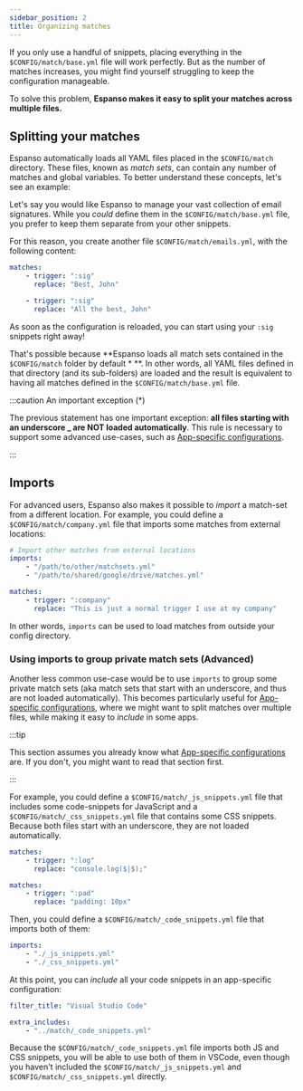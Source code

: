 ```yaml
---
sidebar_position: 2
title: Organizing matches
---
```


If you only use a handful of snippets, placing everything in the
`$CONFIG/match/base.yml` file will work perfectly. But as the number of matches
increases, you might find yourself struggling to keep the configuration
manageable.

To solve this problem, **Espanso makes it easy to split your matches across
multiple files.**

## Splitting your matches

Espanso automatically loads all YAML files placed in the `$CONFIG/match`
directory. These files, known as _match sets_, can contain any number of matches
and global variables. To better understand these concepts, let's see an example:

Let's say you would like Espanso to manage your vast collection of email
signatures. While you _could_ define them in the `$CONFIG/match/base.yml` file,
you prefer to keep them separate from your other snippets.

For this reason, you create another file `$CONFIG/match/emails.yml`, with the
following content:

```yml title=$CONFIG/match/emails.yml
matches:
    - trigger: ":sig"
      replace: "Best, John"

    - trigger: ":sig"
      replace: "All the best, John"
```

As soon as the configuration is reloaded, you can start using your `:sig`
snippets right away!

That's possible because **Espanso loads all match sets contained in the
`$CONFIG/match` folder by default \* **. In other words, all YAML files defined
in that directory (and its sub-folders) are loaded and the result is equivalent
to having all matches defined in the `$CONFIG/match/base.yml` file.

:::caution An important exception (\*)

The previous statement has one important exception: **all files starting with an
underscore \_ are NOT loaded automatically**. This rule is necessary to support
some advanced use-cases, such as
[App-specific configurations](configuration/app-specific-configurations.md).

:::

## Imports

For advanced users, Espanso also makes it possible to _import_ a match-set from
a different location. For example, you could define a
`$CONFIG/match/company.yml` file that imports some matches from external
locations:

```yaml title=$CONFIG/match/company.yml
# Import other matches from external locations
imports:
    - "/path/to/other/matchsets.yml"
    - "/path/to/shared/google/drive/matches.yml"

matches:
    - trigger: ":company"
      replace: "This is just a normal trigger I use at my company"
```

In other words, `imports` can be used to load matches from outside your config
directory.

### Using imports to group private match sets (Advanced)

Another less common use-case would be to use `imports` to group some private
match sets (aka match sets that start with an underscore, and thus are not
loaded automatically). This becomes particularly useful for
[App-specific configurations](configuration/app-specific-configurations.md),
where we might want to split matches over multiple files, while making it easy
to _include_ in some apps.

:::tip

This section assumes you already know what
[App-specific configurations](configuration/app-specific-configurations.md)
are. If you don't, you might want to read that section first.

:::

For example, you could define a `$CONFIG/match/_js_snippets.yml` file that
includes some code-snippets for JavaScript and a
`$CONFIG/match/_css_snippets.yml` file that contains some CSS snippets. Because
both files start with an underscore, they are not loaded automatically.

```yaml title=$CONFIG/match/_js_snippets.yml
matches:
    - trigger: ":log"
      replace: "console.log($|$);"
```

```yaml title=$CONFIG/match/_css_snippets.yml
matches:
    - trigger: ":pad"
      replace: "padding: 10px"
```

Then, you could define a `$CONFIG/match/_code_snippets.yml` file that imports
both of them:

```yaml title=$CONFIG/match/_code_snippets.yml
imports:
    - "./_js_snippets.yml"
    - "./_css_snippets.yml"
```

At this point, you can _include_ all your code snippets in an app-specific
configuration:

```yaml title=$CONFIG/config/vscode.yml
filter_title: "Visual Studio Code"

extra_includes:
    - "../match/_code_snippets.yml"
```

Because the `$CONFIG/match/_code_snippets.yml` file imports both JS and CSS
snippets, you will be able to use both of them in VSCode, even though you
haven't included the `$CONFIG/match/_js_snippets.yml` and
`$CONFIG/match/_css_snippets.yml` directly.
